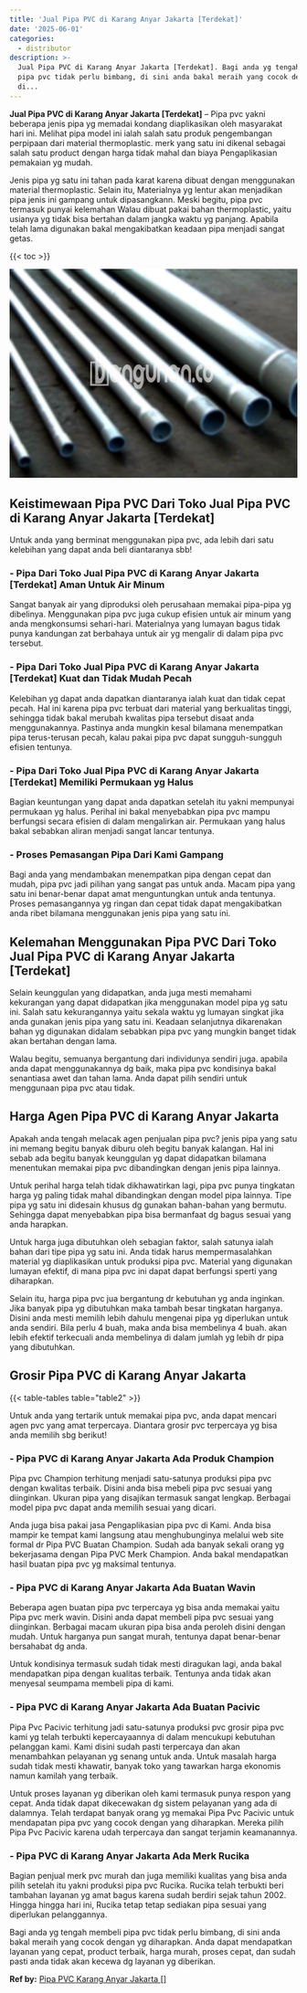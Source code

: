 ```yaml
---
title: 'Jual Pipa PVC di Karang Anyar Jakarta [Terdekat]'
date: '2025-06-01'
categories:
  - distributor
description: >-
  Jual Pipa PVC di Karang Anyar Jakarta [Terdekat]. Bagi anda yg tengah membeli
  pipa pvc tidak perlu bimbang, di sini anda bakal meraih yang cocok dengan yg
  di...
---
```


**Jual Pipa PVC di Karang Anyar Jakarta \[Terdekat\]** – Pipa pvc yakni beberapa jenis pipa yg memadai kondang diaplikasikan oleh masyarakat hari ini. Melihat pipa model ini ialah salah satu produk pengembangan perpipaan dari material thermoplastic. merk yang satu ini dikenal sebagai salah satu product dengan harga tidak mahal dan biaya Pengaplikasian pemakaian yg mudah.

Jenis pipa yg satu ini tahan pada karat karena dibuat dengan menggunakan material thermoplastic. Selain itu, Materialnya yg lentur akan menjadikan pipa jenis ini gampang untuk dipasangkann. Meski begitu, pipa pvc termasuk punyai kelemahan Walau dibuat pakai bahan thermoplastic, yaitu usianya yg tidak bisa bertahan dalam jangka waktu yg panjang. Apabila telah lama digunakan bakal mengakibatkan keadaan pipa menjadi sangat getas.

{{< toc >}}

![Jual Pipa PVC di Karang Anyar Jakarta [Terdekat]](/images/jaul-pipa-pvc-21.png)

## Keistimewaan Pipa PVC Dari Toko Jual Pipa PVC di Karang Anyar Jakarta \[Terdekat\]

Untuk anda yang berminat menggunakan pipa pvc, ada lebih dari satu kelebihan yang dapat anda beli diantaranya sbb!

### \- Pipa Dari Toko Jual Pipa PVC di Karang Anyar Jakarta \[Terdekat\] Aman Untuk Air Minum

Sangat banyak air yang diproduksi oleh perusahaan memakai pipa-pipa yg dibelinya. Menggunakan pipa pvc juga cukup efisien untuk air minum yang anda mengkonsumsi sehari-hari. Materialnya yang lumayan bagus tidak punya kandungan zat berbahaya untuk air yg mengalir di dalam pipa pvc tersebut.

### \- Pipa Dari Toko Jual Pipa PVC di Karang Anyar Jakarta \[Terdekat\] Kuat dan Tidak Mudah Pecah

Kelebihan yg dapat anda dapatkan diantaranya ialah kuat dan tidak cepat pecah. Hal ini karena pipa pvc terbuat dari material yang berkualitas tinggi, sehingga tidak bakal merubah kwalitas pipa tersebut disaat anda menggunakannya. Pastinya anda mungkin kesal bilamana menempatkan pipa terus-terusan pecah, kalau pakai pipa pvc dapat sungguh-sungguh efisien tentunya.

### \- Pipa Dari Toko Jual Pipa PVC di Karang Anyar Jakarta \[Terdekat\] Memiliki Permukaan yg Halus

Bagian keuntungan yang dapat anda dapatkan setelah itu yakni mempunyai permukaan yg halus. Perihal ini bakal menyebabkan pipa pvc mampu berfungsi secara efisien di dalam mengalirkan air. Permukaan yang halus bakal sebabkan aliran menjadi sangat lancar tentunya.

### \- Proses Pemasangan Pipa Dari Kami Gampang

Bagi anda yang mendambakan menempatkan pipa dengan cepat dan mudah, pipa pvc jadi pilihan yang sangat pas untuk anda. Macam pipa yang satu ini benar-benar dapat amat menguntungkan untuk anda tentunya. Proses pemasangannya yg ringan dan cepat tidak dapat mengakibatkan anda ribet bilamana menggunakan jenis pipa yang satu ini.

## Kelemahan Menggunakan Pipa PVC Dari Toko Jual Pipa PVC di Karang Anyar Jakarta \[Terdekat\]

Selain keunggulan yang didapatkan, anda juga mesti memahami kekurangan yang dapat didapatkan jika menggunakan model pipa yg satu ini. Salah satu kekurangannya yaitu sekala waktu yg lumayan singkat jika anda gunakan jenis pipa yang satu ini. Keadaan selanjutnya dikarenakan bahan yg digunakan didalam sebabkan pipa pvc yang mungkin banget tidak akan bertahan dengan lama.

Walau begitu, semuanya bergantung dari individunya sendiri juga. apabila anda dapat menggunakannya dg baik, maka pipa pvc kondisinya bakal senantiasa awet dan tahan lama. Anda dapat pilih sendiri untuk menggunaan pipa pvc atau tidak.

## Harga Agen Pipa PVC di Karang Anyar Jakarta

Apakah anda tengah melacak agen penjualan pipa pvc? jenis pipa yang satu ini memang begitu banyak diburu oleh begitu banyak kalangan. Hal ini sebab ada begitu banyak keunggulan yg dapat didapatkan bilamana menentukan memakai pipa pvc dibandingkan dengan jenis pipa lainnya.

Untuk perihal harga telah tidak dikhawatirkan lagi, pipa pvc punya tingkatan harga yg paling tidak mahal dibandingkan dengan model pipa lainnya. Tipe pipa yg satu ini didesain khusus dg gunakan bahan-bahan yang bermutu. Sehingga dapat menyebabkan pipa bisa bermanfaat dg bagus sesuai yang anda harapkan.

Untuk harga juga dibutuhkan oleh sebagian faktor, salah satunya ialah bahan dari tipe pipa yg satu ini. Anda tidak harus mempermasalahkan material yg diaplikasikan untuk produksi pipa pvc. Material yang digunakan lumayan efektif, di mana pipa pvc ini dapat dapat berfungsi sperti yang diharapkan.

Selain itu, harga pipa pvc jua bergantung dr kebutuhan yg anda inginkan. Jika banyak pipa yg dibutuhkan maka tambah besar tingkatan harganya. Disini anda mesti memilih lebih dahulu mengenai pipa yg diperlukan untuk anda sendiri. Bila perlu 4 buah, maka anda bisa membelinya 4 buah. akan lebih efektif terkecuali anda membelinya di dalam jumlah yg lebih dr pipa yang dibutuhkan.

## Grosir Pipa PVC di Karang Anyar Jakarta

{{< table-tables table="table2" >}}

Untuk anda yang tertarik untuk memakai pipa pvc, anda dapat mencari agen pvc yang amat terpercaya. Diantara grosir pvc terpercaya yg bisa anda memilih sbg berikut!

### \- Pipa PVC di Karang Anyar Jakarta Ada Produk Champion

Pipa pvc Champion terhitung menjadi satu-satunya produksi pipa pvc dengan kwalitas terbaik. Disini anda bisa mebeli pipa pvc sesuai yang diinginkan. Ukuran pipa yang disajikan termasuk sangat lengkap. Berbagai model pipa pvc dapat anda memilih sesuai yang dicari.

Anda juga bisa pakai jasa Pengaplikasian pipa pvc di Kami. Anda bisa mampir ke tempat kami langsung atau menghubunginya melalui web site formal dr Pipa PVC Buatan Champion. Sudah ada banyak sekali orang yg bekerjasama dengan Pipa PVC Merk Champion. Anda bakal mendapatkan hasil buatan pipa pvc yg maksimal tentunya.

### \- Pipa PVC di Karang Anyar Jakarta Ada Buatan Wavin

Beberapa agen buatan pipa pvc terpercaya yg bisa anda memakai yaitu Pipa pvc merk wavin. Disini anda dapat membeli pipa pvc sesuai yang diinginkan. Berbagai macam ukuran pipa bisa anda peroleh disini dengan mudah. Untuk harganya pun sangat murah, tentunya dapat benar-benar bersahabat dg anda.

Untuk kondisinya termasuk sudah tidak mesti diragukan lagi, anda bakal mendapatkan pipa dengan kualitas terbaik. Tentunya anda tidak akan menyesal seumpama membeli pipa di kami.

### \- Pipa PVC di Karang Anyar Jakarta Ada Buatan Pacivic

Pipa Pvc Pacivic terhitung jadi satu-satunya produksi pvc grosir pipa pvc kami yg telah terbukti kepercayaannya di dalam mencukupi kebutuhan pelanggan kami. Kami disini sudah pasti terpercaya dan akan menambahkan pelayanan yg senang untuk anda. Untuk masalah harga sudah tidak mesti khawatir, banyak toko yang tawarkan harga ekonomis namun kamilah yang terbaik.

Untuk proses layanan yg diberikan oleh kami termasuk punya respon yang cepat. Anda tidak dapat dikecewakan dg sistem pelayanan yang ada di dalamnya. Telah terdapat banyak orang yg memakai Pipa Pvc Pacivic untuk mendapatan pipa pvc yang cocok dengan yang diharapkan. Mereka pilih Pipa Pvc Pacivic karena udah terpercaya dan sangat terjamin keamanannya.

### \- Pipa PVC di Karang Anyar Jakarta Ada Merk Rucika

Bagian penjual merk pvc murah dan juga memiliki kualitas yang bisa anda pilih setelah itu yakni produksi pipa pvc Rucika. Rucika telah terbukti beri tambahan layanan yg amat bagus karena sudah berdiri sejak tahun 2002. Hingga hingga hari ini, Rucika tetap tetap sediakan pipa sesuai yang diperlukan pelanggannya.

Bagi anda yg tengah membeli pipa pvc tidak perlu bimbang, di sini anda bakal meraih yang cocok dengan yg diharapkan. Anda dapat mendapatkan layanan yang cepat, product terbaik, harga murah, proses cepat, dan sudah pasti anda tidak akan kecewa dg layanan yg diberikan.

**Ref by:** [Pipa PVC Karang Anyar Jakarta []](https://id.wikipedia.org/wiki/Pipa)
